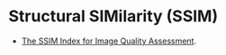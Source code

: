 Structural SIMilarity (SSIM)
============================

* [The SSIM Index for Image Quality Assessment](http://www.cns.nyu.edu/~lcv/ssim/).
